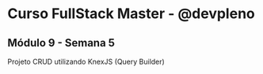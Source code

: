 # Curso FullStack Master - @devpleno 
## Módulo 9 - Semana 5 

Projeto CRUD utilizando KnexJS (Query Builder)
